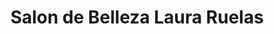 ---
title: "Salon de Belleza Laura Ruelas"
url: /villa-de-alvarez/salon-de-belleza-laura-ruelas/
shop: Kosmetik
---
